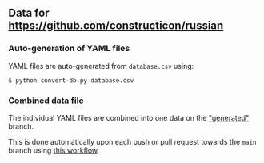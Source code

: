 ## Data for https://github.com/constructicon/russian


### Auto-generation of YAML files

YAML files are auto-generated from `database.csv` using:
```
$ python convert-db.py database.csv
```


### Combined data file

The individual YAML files are combined into one data on the
["generated"](https://github.com/constructicon/russian-data/tree/generated)
branch.

This is done automatically upon each push or pull request towards the `main`
branch using [this workflow](.github/workflows/combine.yml).
